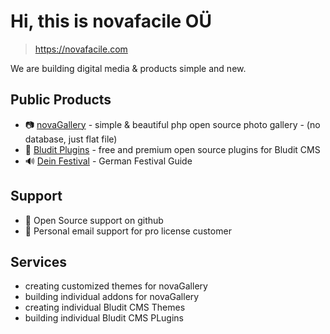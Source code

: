# Hi, this is novafacile OÜ
> https://novafacile.com

We are building digital media & products simple and new.

## Public Products
* 📷 [novaGallery](https://novagallery.org/) - simple & beautiful php open source photo gallery - (no database, just flat file)
* 🐶 [Bludit Plugins](https://bludit-plugins.com/) - free and premium open source plugins for Bludit CMS
* 🔊 [Dein Festival](https://www.dein-festival.de) - German Festival Guide

## Support
* 🙋‍ Open Source support on github
* 📧 Personal email support for pro license customer

## Services
* creating customized themes for novaGallery
* building individual addons for novaGallery
* creating individual Bludit CMS Themes
* building individual Bludit CMS PLugins

<!--
## contact
todo: add contact form
-->

